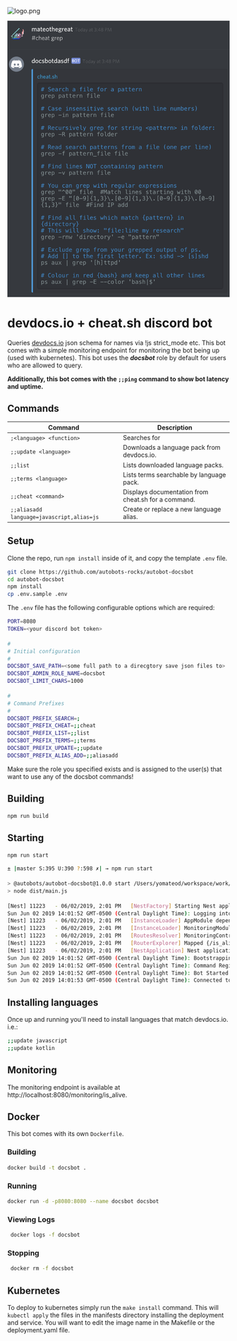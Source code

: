 ![logo.png](logo.png)
  
![screen1.png](screen1.png)

# devdocs.io + cheat.sh discord bot

Queries [devdocs.io](https://devdocs.io/) json schema for names via !js strict_mode etc.
This bot comes with a simple monitoring endpoint for monitoring the bot being up (used with kubernetes).
This bot uses the ___docsbot___ role by default for users who are allowed to query.

__Additionally, this bot comes with the `;;ping` command to show bot latency and uptime.__

## Commands

| Command                                       | Description                                               |
|-----------------------------------------------|-----------------------------------------------------------|
| `;<language> <function>`                      | Searches <language> for <function>                        |
| `;;update <language>`                         | Downloads a language pack from devdocs.io.                |
| `;;list`                                      | Lists downloaded language packs.                          |
| `;;terms <language>`                          | Lists terms searchable by language pack.                  |
| `;;cheat <command>`                           | Displays documentation from cheat.sh for a command.       |
| `;;aliasadd language=javascript,alias=js`     | Create or replace a new language alias.                   |
    
## Setup
Clone the repo, run `npm install` inside of it, and copy the template `.env` file.

```bash
git clone https://github.com/autobots-rocks/autobot-docsbot
cd autobot-docsbot
npm install
cp .env.sample .env
```

The `.env` file has the following configurable options which are required:

```bash
PORT=8080
TOKEN=<your discord bot token>

#
# Initial configuration
#
DOCSBOT_SAVE_PATH=<some full path to a direcgtory save json files to>
DOCSBOT_ADMIN_ROLE_NAME=docsbot
DOCSBOT_LIMIT_CHARS=1000

#
# Command Prefixes
#
DOCSBOT_PREFIX_SEARCH=;
DOCSBOT_PREFIX_CHEAT=;;cheat
DOCSBOT_PREFIX_LIST=;;list
DOCSBOT_PREFIX_TERMS=;;terms
DOCSBOT_PREFIX_UPDATE=;;update
DOCSBOT_PREFIX_ALIAS_ADD=;;aliasadd
```


Make sure the role you specified exists and is assigned to the user(s) that want to use any of the docsbot commands!

## Building
```bash
npm run build
```

## Starting

`npm run start`

```bash
± |master S:395 U:390 ?:598 ✗| → npm run start

> @autobots/autobot-docsbot@1.0.0 start /Users/yomateod/workspace/work/autobots/autobot-docsbot
> node dist/main.js

[Nest] 11223   - 06/02/2019, 2:01 PM   [NestFactory] Starting Nest application...
Sun Jun 02 2019 14:01:52 GMT-0500 (Central Daylight Time): Logging into discord
[Nest] 11223   - 06/02/2019, 2:01 PM   [InstanceLoader] AppModule dependencies initialized +494ms
[Nest] 11223   - 06/02/2019, 2:01 PM   [InstanceLoader] MonitoringModule dependencies initialized +0ms
[Nest] 11223   - 06/02/2019, 2:01 PM   [RoutesResolver] MonitoringController {/monitoring}: +4ms
[Nest] 11223   - 06/02/2019, 2:01 PM   [RouterExplorer] Mapped {/is_alive, GET} route +2ms
[Nest] 11223   - 06/02/2019, 2:01 PM   [NestApplication] Nest application successfully started +2ms
Sun Jun 02 2019 14:01:52 GMT-0500 (Central Daylight Time): Bootstrapping /Users/yomateod/workspace/work/autobots/autobot-docsbot/node_modules/@autobot/module-docsbot
Sun Jun 02 2019 14:01:52 GMT-0500 (Central Daylight Time): Command Registered: !js (!js <search term>)
Sun Jun 02 2019 14:01:52 GMT-0500 (Central Daylight Time): Bot Started
Sun Jun 02 2019 14:01:53 GMT-0500 (Central Daylight Time): Connected to discord
```

## Installing languages

Once up and running you'll need to install languages that match devdocs.io.
i.e.:

```bash
;;update javascript
;;update kotlin
```

## Monitoring
The monitoring endpoint is available at http://localhost:8080/monitoring/is_alive.

## Docker
This bot comes with its own `Dockerfile`.

### Building
```bash
docker build -t docsbot .
```

### Running 
```bash
docker run -d -p8080:8080 --name docsbot docsbot
```

### Viewing Logs
```bash
 docker logs -f docsbot
```
 
### Stopping
```bash
 docker rm -f docsbot
```

## Kubernetes
To deploy to kubernetes simply run the `make install` command. 
This will `kubectl apply` the files in the manifests directory installing the deployment and service.
You will want to edit the image name in the Makefile or the deployment.yaml file.
